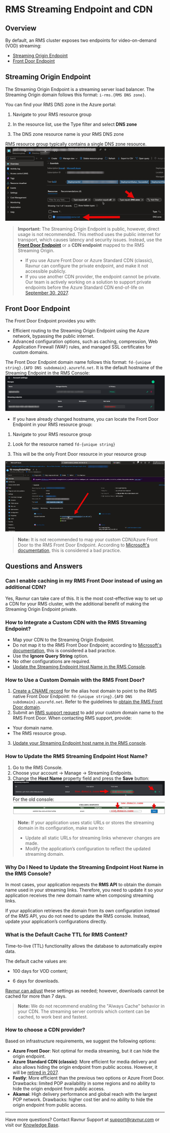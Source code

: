 # RMS Streaming Endpoint and CDN

## Overview

By default, an RMS cluster exposes two endpoints for video-on-demand (VOD) streaming:
* [Streaming Origin Endpoint](#streaming-origin-endpoint)
* [Front Door Endpoint](#front-door-endpoint)

## Streaming Origin Endpoint

The Streaming Origin Endpoint is a streaming server load balancer.
The Streaming Origin domain follows this format: `i-rms.{RMS DNS zone}`.

You can find your RMS DNS zone in the Azure portal:

1. Navigate to your RMS resource group

2. In the resource list, use the Type filter and select __DNS zone__

3. The DNS zone resource name is your RMS DNS zone

RMS resource group typically contains a single DNS zone resource.
![RMS Console endpoints](img/portal-RMS-origin-domain.jpg)
> **Important:**
> The Streaming Origin Endpoint is public, however, direct usage is not recommended. This method uses the public internet for transport, which causes latency and security issues. Instead, use the [__Front Door Endpoint__](#front-door-endpoint) or a __CDN endpoint__ mapped to the RMS Streaming Origin.
> * If you use Azure Front Door or Azure Standard CDN (classic), Ravnur can configure the private endpoint, and make it not accessible publicly.
> * If you use another CDN provider, the endpoint cannot be private. Our team is actively working on a solution to support private endpoints before the Azure Standard CDN end-of-life on [September 30, 2027](https://learn.microsoft.com/en-us/azure/frontdoor/front-door-cdn-comparison).

## Front Door Endpoint

The Front Door Endpoint provides you with:
* Efficient routing to the Streaming Origin Endpoint using the Azure network, bypassing the public internet.
* Advanced configuration options, such as caching, compression, Web Application Firewall (WAF) rules, and managed SSL certificates for custom domains.

The Front Door Endpoint domain name follows this format: `fd-{unique string}.{AFD DNS subdomain}.azurefd.net`. 
It is the default hostname of the Streaming Endpoint in the RMS Console: 
![RMS Console endpoint](img/FD%20endpoint.png)

* If you have already changed hostname, you can locate the Front Door Endpoint in your RMS resource group:

1. Navigate to your RMS resource group
    
2. Look for the resource named `fd-{unique string}`
    
3. This will be the only Front Door resource in your resource group



![RMS Console endpoints](img/portal-RMS-front-door-endpoint.jpg)

> **Note:**
> It is not recommended to map your custom CDN/Azure Front Door to the RMS Front Door Endpoint. According to [Microsoft's documentation](https://learn.microsoft.com/en-us/azure/frontdoor/front-door-faq#can-i-deploy-another-cdn-from-an-external-vendor-behind-or-in-front-of-front-door), this is considered a bad practice. 

## Questions and Answers

### Can I enable caching in my RMS Front Door instead of using an additional CDN?

Yes, Ravnur can take care of this. It is the most cost-effective way to set up a CDN for your RMS cluster, with the additional benefit of making the Streaming Origin Endpoint private.

### How to Integrate a Custom CDN with the RMS Streaming Endpoint?

* Map your CDN to the Streaming Origin Endpoint.
* Do not map it to the RMS Front Door Endpoint; according to [Microsoft's documentation](https://learn.microsoft.com/en-us/azure/frontdoor/front-door-faq#can-i-deploy-another-cdn-from-an-external-vendor-behind-or-in-front-of-front-door), this is considered a bad practice. 
* Use the **Ignore Query String** option.
* No other configurations are required.
* [Update the Streaming Endpoint Host Name in the RMS Console](#how-to-update-the-rms-streaming-endpoint-host-name).

### How to Use a Custom Domain with the RMS Front Door?

1. [Create a CNAME record](https://learn.microsoft.com/en-us/azure/frontdoor/front-door-custom-domain#create-a-cname-dns-record) for the alias host domain to point to the RMS native Front Door Endpoint: `fd-{unique string}.{AFD DNS subdomain}.azurefd.net`. Refer to the guidelines to [obtain the RMS Front Door domain](#how-to-update-the-rms-streaming-endpoint-host-name).
2. Submit an [RMS support request](mailto:support@ravnur.com) to add your custom domain name to the RMS Front Door.  When contacting RMS support, provide:
* Your domain name.
* The RMS resource group.
3. [Update your Streaming Endpoint host name in the RMS console](#how-to-update-the-rms-streaming-endpoint-host-name).

### How to Update the RMS Streaming Endpoint Host Name?

1. Go to the RMS Console.
2. Choose your account -> Manage -> Streaming Endpoints.
3. Change the **Host Name** property field and press the **Save** button:
   ![RMS Console endpoints new console](img/console-SE-change-domain-new.jpg)
   For the old console:
   ![RMS Console endpoints old console](img/console-SE-change-domain.jpg)

> **Note:**
> If your application uses static URLs or stores the streaming domain in its configuration, make sure to:
> 
> * Update all static URLs for streaming links whenever changes are made.
> * Modify the application’s configuration to reflect the updated streaming domain.

### Why Do I Need to Update the Streaming Endpoint Host Name in the RMS Console?

In most cases, your application requests the __RMS API__ to obtain the domain name used in your streaming links. Therefore, you need to update it so your application receives the new domain name when composing streaming links.

If your application retrieves the domain from its own configuration instead of the RMS API, you do not need to update the RMS console. Instead, update your application’s configurations directly.

### What is the Default Cache TTL for RMS Content?

Time-to-live (TTL) functionality allows the database to automatically expire data.

The default cache values are:

* 100 days for VOD content; 

* 6 days for downloads.

[Ravnur can adjust](mailto:support@ravnur.com) these settings as needed; however, downloads cannot be cached for more than 7 days.

> **Note:**
> We do not recommend enabling the "Always Cache" behavior in your CDN.  The streaming server controls which content can be cached, to work best and fastest.

### How to choose a CDN provider?

Based on infrastructure requirements, we suggest the following options:

* **Azure Front Door**: Not optimal for media streaming, but it can hide the origin endpoint.
* **Azure Standard CDN (classic)**: More efficient for media delivery and also allows hiding the origin endpoint from public access. However, it will be [retired in 2027](https://azure.microsoft.com/en-us/updates?id=Azure-CDN-Standard-from-Microsoft-classic-will-be-retired-on-30-September-2027).
* **Fastly**: More efficient than the previous two options or Azure Front Door. Drawbacks: limited POP availability in some regions and no ability to hide the origin endpoint from public access.
* **Akamai**: High delivery performance and global reach with the largest POP network. Drawbacks: higher cost tier and no ability to hide the origin endpoint from public access.


___
Have more questions? Contact Ravnur Support at support@ravnur.com or visit our [Knowledge Base](https://docs.ravnur.com/hc/en-us/categories/16039972389778-Ravnur-Media-Services-RMS).
